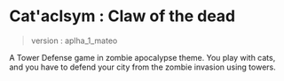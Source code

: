# Cat'aclsym : Claw of the dead

> version : aplha_1_mateo

A Tower Defense game in zombie apocalypse theme. You play with cats, and you have to defend your city from the zombie invasion using towers.